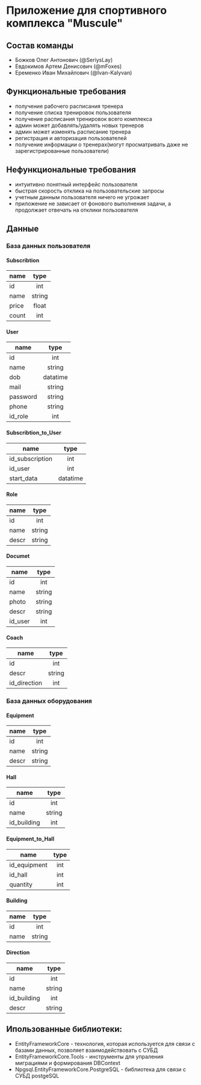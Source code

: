 # Приложение для спортивного комплекса "Muscule"
## Состав команды
* Божков Олег Антонович (@SeriysLay)
* Евдокимов Артем Денисович (@mFoxes)
* Еременко Иван Михайлович (@Ivan-Kalyvan)

## Функциональные требования
* получение рабочего расписания тренера
* получение списка тренировок пользователя
* получение расписания тренировок всего комплекса
* админ может добавлять/удалять новых тренеров
* админ может изменять расписание тренера
* регистрация и авторизация пользователей
* получение информации о тренерах(могут просматривать даже не зарегистрированные пользователи)

## Нефункциональные требования
* интуитивно понятный интерфейс пользователя
* быстрая скорость отклика на пользовательские запросы
* учетным данным пользователя ничего не угрожает
* приложение не зависает от фонового выполнения задачи, а продолжает отвечать на отклики пользователя

## Данные
### База данных пользователя
#### Subscribtion
| name            | type          |
| --------------- |:-------------:|
| id              | int           |
| name            | string        |
| price           | float         |
| count           | int           |

#### User
| name            | type          |
| --------------- |:-------------:|
| id              | int           |
| name            | string        |
| dob             | datatime      |
| mail            | string        |
| password        | string        |
| phone           | string        |
| id_role         | int           |

#### Subscribtion_to_User
| name            | type          |
| --------------- |:-------------:|
| id_subscription | int           |
| id_user         | int           |
| start_data      | datatime      |

#### Role
| name            | type          |
| --------------- |:-------------:|
| id              | int           |
| name            | string        |
| descr           | string        |

#### Documet
| name            | type          |
| --------------- |:-------------:|
| id              | int           |
| name            | string        |
| photo           | string        |
| descr           | string        |
| id_user         | int           |

#### Coach
| name            | type          |
| --------------- |:-------------:|
| id              | int           |
| descr           | string        |
| id_direction    | int           |

### База данных оборудования
#### Equipment
| name            | type          |
| --------------- |:-------------:|
| id | int |
| name | string |
| descr | string |

#### Hall
| name            | type          |
| --------------- |:-------------:|
| id              | int           |
| name            | string        |
| id_building     | int           |

#### Equipment_to_Hall
| name            | type          |
| --------------- |:-------------:|
| id_equipment    | int           |
| id_hall         | int           |
| quantity        | int           |

#### Building
| name            | type          |
| --------------- |:-------------:|
| id              | int           |
| name            | string        |

#### Direction
| name            | type          |
| --------------- |:-------------:|
| id              | int     |
| name            | string |
| id_building     | int           |
| descr           | string |

## Ипользованные библиотеки:
* EntityFrameworkCore - технология, которая используется для связи с базами данных, позволяет взаимодействовать с СУБД
* EntityFrameworkCore.Tools - инструменты для упраления миграциями и формирования DBContext
* Npgsql.EntityFrameworkCore.PostgreSQL - библиотека для связи с СУБД postgeSQL
